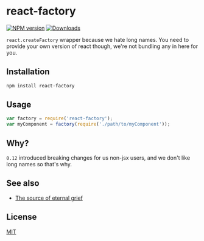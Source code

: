 # react-factory
[![NPM version][npm-image]][npm-url]
[![Downloads][downloads-image]][downloads-url]

`react.createFactory` wrapper because we hate long names. You need to provide
your own version of react though, we're not bundling any in here for you.

## Installation
```bash
npm install react-factory
```

## Usage
```js
var factory = require('react-factory');
var myComponent = factory(require('./path/to/myComponent'));
```

## Why?
`0.12` introduced breaking changes for us non-jsx users, and we don't like long
names so that's why.

## See also
- [The source of eternal grief](http://facebook.github.io/react/docs/glossary.html)

## License
[MIT](https://tldrlegal.com/license/mit-license)

[npm-image]: https://img.shields.io/npm/v/react-factory.svg?style=flat-square
[npm-url]: https://npmjs.org/package/react-factory
[downloads-image]: http://img.shields.io/npm/dm/react-factory.svg?style=flat-square
[downloads-url]: https://npmjs.org/package/react-factory

